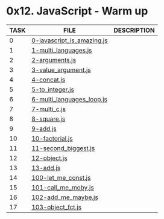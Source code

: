 # 0x12. JavaScript - Warm up

| TASK | FILE                                                       | DESCRIPTION |
| ---- | ---------------------------------------------------------- | ----------- |
| 0    | [0-javascript_is_amazing.js](./0-javascript_is_amazing.js) |             |
| 1    | [1-multi_languages.js](./1-multi_languages.js)             |             |
| 2    | [2-arguments.js](./2-arguments.js)                         |             |
| 3    | [3-value_argument.js](./3-value_argument.js)               |             |
| 4    | [4-concat.js](./4-concat.js)                               |             |
| 5    | [5-to_integer.js](./5-to_integer.js)                       |             |
| 6    | [6-multi_languages_loop.js](./6-multi_languages_loop.js)   |             |
| 7    | [7-multi_c.js](./7-multi_c.js)                             |             |
| 8    | [8-square.js](./8-square.js)                               |             |
| 9    | [9-add.js](./9-add.js)                                     |             |
| 10   | [10-factorial.js](./10-factorial.js)                       |             |
| 11   | [11-second_biggest.js](./11-second_biggest.js)             |             |
| 12   | [12-object.js](./12-object.js)                             |             |
| 13   | [13-add.js](./13-add.js)                                   |             |
| 14   | [100-let_me_const.js](./100-let_me_const.js)               |             |
| 15   | [101-call_me_moby.js](./101-call_me_moby.js)               |             |
| 16   | [102-add_me_maybe.js](./102-add_me_maybe.js)               |             |
| 17   | [103-object_fct.js](./103-object_fct.js)                   |             |
